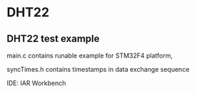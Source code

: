 # DHT22
## DHT22 test example

main.c contains runable example for STM32F4 platform,

syncTimes.h contains timestamps in data exchange sequence

IDE: IAR Workbench
